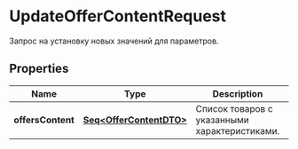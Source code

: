 

# UpdateOfferContentRequest

Запрос на установку новых значений для параметров.

## Properties

Name | Type | Description | Notes
------------ | ------------- | ------------- | -------------
**offersContent** | [**Seq&lt;OfferContentDTO&gt;**](OfferContentDTO.md) | Список товаров с указанными характеристиками. | 



